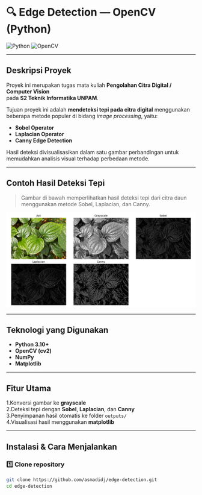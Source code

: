 # 🔍 Edge Detection — OpenCV (Python)

![Python](https://img.shields.io/badge/Python-3.10%2B-blue?logo=python)
![OpenCV](https://img.shields.io/badge/OpenCV-4.x-green?logo=opencv)

---

## Deskripsi Proyek
Proyek ini merupakan tugas mata kuliah **Pengolahan Citra Digital / Computer Vision**  
pada **S2 Teknik Informatika UNPAM**.

Tujuan proyek ini adalah **mendeteksi tepi pada citra digital** menggunakan beberapa metode populer di bidang *image processing*, yaitu:
- **Sobel Operator**
- **Laplacian Operator**
- **Canny Edge Detection**

Hasil deteksi divisualisasikan dalam satu gambar perbandingan untuk memudahkan analisis visual terhadap perbedaan metode.

---

## Contoh Hasil Deteksi Tepi
> Gambar di bawah memperlihatkan hasil deteksi tepi dari citra daun menggunakan metode Sobel, Laplacian, dan Canny.

![Contoh Output](https://github.com/asmadidj/edge-detection/blob/main/docs/gambar_comparison.png?raw=true)

---

## Teknologi yang Digunakan
- **Python 3.10+**
- **OpenCV (cv2)**
- **NumPy**
- **Matplotlib**

---

## Fitur Utama
1.Konversi gambar ke **grayscale**  
2.Deteksi tepi dengan **Sobel**, **Laplacian**, dan **Canny**  
3.Penyimpanan hasil otomatis ke folder `outputs/`  
4.Visualisasi hasil menggunakan **matplotlib**

---

## Instalasi & Cara Menjalankan

### 1️⃣ Clone repository
```bash
git clone https://github.com/asmadidj/edge-detection.git
cd edge-detection
